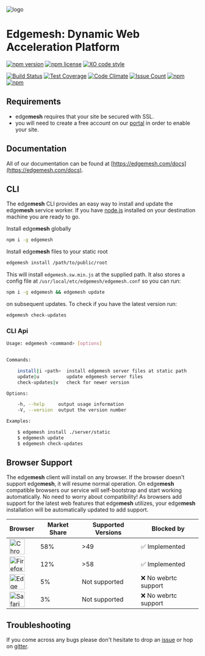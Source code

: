 ![logo](https://avatars2.githubusercontent.com/u/20493267?v=3&s=200)

# Edgemesh: Dynamic Web Acceleration Platform
[![npm version](https://img.shields.io/npm/v/edgemesh.svg?maxAge=2592000)](https://github.com/edgemesh/edgemesh)
[![npm license](https://img.shields.io/npm/l/edgemesh.svg?maxAge=2592000)](https://www.npmjs.com/package/edgemesh)
[![XO code style](https://img.shields.io/badge/code_style-XO-5ed9c7.svg)](https://github.com/sindresorhus/xo)

[![Build Status](https://travis-ci.org/edgemesh/edgemesh.svg?branch=master)](https://travis-ci.org/edgemesh/edgemesh)
[![Test Coverage](https://codeclimate.com/github/edgemesh/edgemesh/badges/coverage.svg)](https://codeclimate.com/github/edgemesh/edgemesh/coverage)
[![Code Climate](https://codeclimate.com/github/edgemesh/edgemesh/badges/gpa.svg)](https://codeclimate.com/github/edgemesh/edgemesh)
[![Issue Count](https://codeclimate.com/github/edgemesh/edgemesh/badges/issue_count.svg)](https://codeclimate.com/github/edgemesh/edgemesh)
[![npm](https://img.shields.io/npm/dm/edgemesh.svg?maxAge=2592000)](https://www.npmjs.com/package/edgemesh)
[![npm](https://img.shields.io/npm/dt/edgemesh.svg?maxAge=2592000)](https://www.npmjs.com/package/edgemesh)


## Requirements

- edge**mesh** requires that your site be secured with SSL.
- you will need to create a free account on our [portal](https://portal.edgemesh.com) in order to enable your site.

## Documentation

All of our documentation can be found at [https://edgemesh.com/docs](https://edgemesh.com/docs).

## CLI

The edge**mesh** CLI provides an easy way to install and update the edge**mesh** service worker.
If you have [node.js](https://nodejs.org) installed on your destination machine you are ready to go.

Install edge**mesh** globally
```bash
npm i -g edgemesh
```

Install edge**mesh** files to your static root
```bash
edgemesh install /path/to/public/root
```

This will install `edgemesh.sw.min.js` at the supplied path.
It also stores a config file at `/usr/local/etc/edgemesh/edgemesh.conf` so you can run:

```bash
npm i -g edgemesh && edgemesh update
```

on subsequent updates.  To check if you have the latest version run:

```bash
edgemesh check-updates
```

### CLI Api

```bash
Usage: edgemesh <command> [options]


Commands:

    install|i <path>  install edgemesh server files at static path
    update|u          update edgemesh server files
    check-updates|v   check for newer version

Options:

    -h, --help     output usage information
    -V, --version  output the version number

Examples:

    $ edgemesh install ./server/static
    $ edgemesh update
    $ edgemesh check-updates
```

## Browser Support

The edge**mesh** client will install on any browser.  If the browser doesn't support edge**mesh**, it will resume normal operation.
On edge**mesh** compatible browsers our service will self-bootstrap and start working automatically.  No need to worry about compatibility!
As browsers add support for the latest web features that edge**mesh** utilizes, your edge**mesh** installation will be automatically updated to add support.

| Browser                                                                                                  | Market Share | Supported Versions | Blocked by                 |
|----------------------------------------------------------------------------------------------------------|--------------|--------------------|----------------------------|
| <img src="https://sig.edgeno.de/assets/browser-icons/chrome.png" alt="Chrome" width="40" height="40" />  | 58%          | >49            | ✅ Implemented              |
| <img src="https://sig.edgeno.de/assets/browser-icons/firefox.png" alt="Firefox" width="40" height="40" /> | 12%          | >58     | ✅ Implemented |
| <img src="https://sig.edgeno.de/assets/browser-icons/edge.png" alt="Edge" width="40" height="40" />    | 5%           | Not supported      | ❌ No webrtc support        |
| <img src="https://sig.edgeno.de/assets/browser-icons/safari.png" alt="Safari" width="40" height="40" />  | 3%           | Not supported      | ❌ No webrtc support        |

## Troubleshooting

If you come across any bugs please don't hesitate to drop an [issue](https://github.com/edgemesh/edgemesh/issues) or hop on [gitter](https://gitter.im/edgemesh/help).
